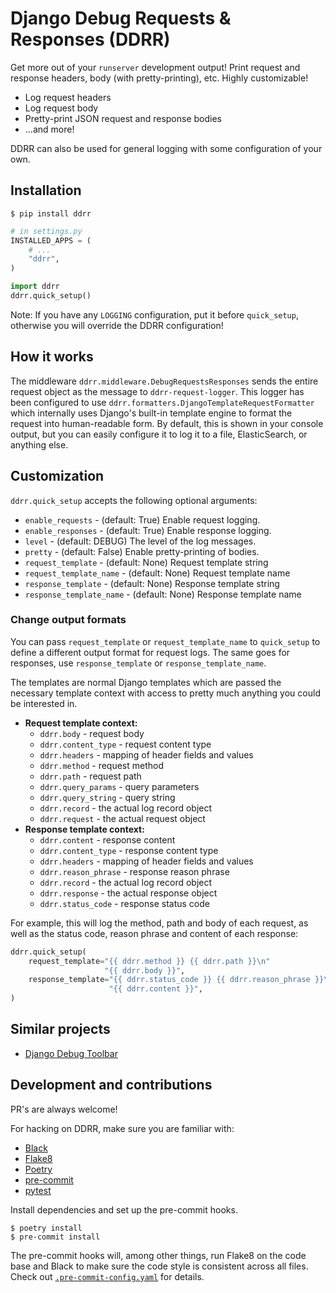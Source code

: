 # Django Debug Requests & Responses (DDRR)

Get more out of your `runserver` development output! Print request and response
headers, body (with pretty-printing), etc.  Highly customizable!

- Log request headers
- Log request body
- Pretty-print JSON request and response bodies
- ...and more!

DDRR can also be used for general logging with some configuration of your own.

## Installation

```
$ pip install ddrr
```

```python
# in settings.py
INSTALLED_APPS = (
    # ...
    "ddrr",
)

import ddrr
ddrr.quick_setup()
```

Note: If you have any `LOGGING` configuration, put it before `quick_setup`,
otherwise you will override the DDRR configuration!

## How it works

The middleware `ddrr.middleware.DebugRequestsResponses` sends the entire
request object as the message to `ddrr-request-logger`.  This logger has been
configured to use `ddrr.formatters.DjangoTemplateRequestFormatter` which
internally uses Django's built-in template engine to format the request into
human-readable form. By default, this is shown in your console output, but you
can easily configure it to log it to a file, ElasticSearch, or anything else.

## Customization

`ddrr.quick_setup` accepts the following optional arguments:

- `enable_requests` - (default: True) Enable request logging.
- `enable_responses` - (default: True) Enable response logging.
- `level` - (default: DEBUG) The level of the log messages.
- `pretty` - (default: False) Enable pretty-printing of bodies.
- `request_template` - (default: None) Request template string
- `request_template_name` - (default: None) Request template name
- `response_template` - (default: None) Response template string
- `response_template_name` - (default: None) Response template name

### Change output formats

You can pass `request_template` or `request_template_name` to `quick_setup` to
define a different output format for request logs. The same goes for responses,
use `response_template` or `response_template_name`.

The templates are normal Django templates which are passed the necessary
template context with access to pretty much anything you could be interested in.

- **Request template context:**
  - `ddrr.body` - request body
  - `ddrr.content_type` - request content type
  - `ddrr.headers` - mapping of header fields and values
  - `ddrr.method` - request method
  - `ddrr.path` - request path
  - `ddrr.query_params` - query parameters
  - `ddrr.query_string` - query string
  - `ddrr.record` - the actual log record object
  - `ddrr.request` - the actual request object
- **Response template context:**
  - `ddrr.content` - response content
  - `ddrr.content_type` - response content type
  - `ddrr.headers` - mapping of header fields and values
  - `ddrr.reason_phrase` - response reason phrase
  - `ddrr.record` - the actual log record object
  - `ddrr.response` - the actual response object
  - `ddrr.status_code` - response status code

For example, this will log the method, path and body of each request, as well
as the status code, reason phrase and content of each response:

```python
ddrr.quick_setup(
    request_template="{{ ddrr.method }} {{ ddrr.path }}\n"
                     "{{ ddrr.body }}",
    response_template="{{ ddrr.status_code }} {{ ddrr.reason_phrase }}\n"
                      "{{ ddrr.content }}",
)
```

## Similar projects

- [Django Debug Toolbar](https://django-debug-toolbar.readthedocs.io)

## Development and contributions

PR's are always welcome!

For hacking on DDRR, make sure you are familiar with:

- [Black](https://github.com/ambv/black)
- [Flake8](http://flake8.pycqa.org/)
- [Poetry](https://poetry.eustace.io/)
- [pre-commit](https://github.com/pre-commit/pre-commit)
- [pytest](https://docs.pytest.org)

Install dependencies and set up the pre-commit hooks.

```
$ poetry install
$ pre-commit install
```

The pre-commit hooks will, among other things, run Flake8 on the code base and
Black to make sure the code style is consistent across all files.  Check out
[`.pre-commit-config.yaml`](.pre-commit-config.yaml) for details.
